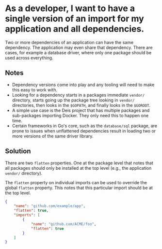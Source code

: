 # As a developer, I want to have a single version of an import for my application and all dependencies.

Two or more dependencies of an application can have the same dependency. The
application may even share that dependency. There are cases, for example a
database driver, where only one package should be used across everything.

## Notes
- Dependency versions come into play and any tooling will need to make this
  easy to work with.
- Looking for a dependency starts in a packages immediate `vendor/` directory,
  starts going up the package tree looking in `vendor/` directories, then looks
  in the `$GOPATH`, and finally looks in the `$GOROOT`.
- A simple use case is the Deis project that has multiple packages and
  sub-packages importing Docker. They only need this to happen one time.
- Certain frameworks in Go's core, such as the `database/sql` package,
  are prone to issues when unflattened dependencies result in loading
  two or more versions of the same driver library.

## Solution
There are two `flatten` properties. One at the package level that notes that all
packages should only be installed at the top level (e.g., the application
`vendor/` directory).

The `flatten` property on individual imports can be used to override the global
`flatten` property. This notes that this particular import should be at the top
level.

```json
{
    "name": "github.com/example/app",
    "flatten": true,
    "imports": [
        {
            "name": "github.com/ACME/foo",
            "flatten": true
        }
    ]
}
```

